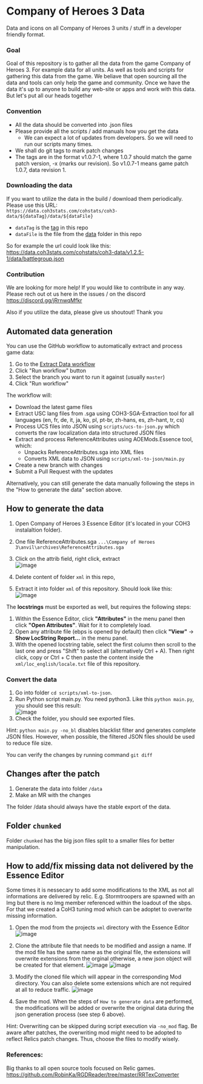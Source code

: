 # Company of Heroes 3 Data
Data and icons on all Company of Heroes 3 units / stuff in a developer friendly format.

### Goal 
Goal of this repository is to gather all the data from the game Company of Heroes 3. For example data for all units. As well as tools and scripts for gathering this data from the game. We beliave that open sourcing all the data and tools can only help the game and community.
Once we have the data it's up to anyone to build any web-site or apps and work with this data. But let's put all our heads together 

### Convention
- All the data should be converted into .json files
- Please provide all the scripts / add manuals how you get the data
   - We can expect a lot of updates from developers. So we will need to run our scripts many times.
- We shall do git tags to mark patch changes 
- The tags are in the format v1.0.7-1, where 1.0.7 should match the game patch version, -x (marks our revision). So v1.0.7-1 means game patch 1.0.7, data revision 1.

### Downloading the data 
If you want to utilize the data in the build / download them periodically. Please use this URL:  
`https://data.coh3stats.com/cohstats/coh3-data/${dataTag}/data/${dataFile}`
- `dataTag` is the [tag](https://github.com/cohstats/coh3-data/tags) in this repo 
- `dataFile` is the file from the [data](https://github.com/cohstats/coh3-data/tree/master/data) folder in this repo 

So for example the url could look like this: https://data.coh3stats.com/cohstats/coh3-data/v1.2.5-1/data/battlegroup.json

### Contribution 
We are looking for more help! If you would like to contribute in any way. Please rech out ot us here in the issues / on the discord https://discord.gg/jRrnwqMfkr

Also if you utilize the data, please give us shoutout! Thank you

## Automated data generation

You can use the GitHub workflow to automatically extract and process game data:

1. Go to the [Extract Data workflow](https://github.com/cohstats/coh3-data/actions/workflows/extract-data.yaml)
2. Click "Run workflow" button
3. Select the branch you want to run it against (usually `master`)
4. Click "Run workflow"

The workflow will:
- Download the latest game files
- Extract USC lang files from .sga using COH3-SGA-Extraction tool for all languages (en, fr, de, it, ja, ko, pl, pt-br, zh-hans, es, zh-hant, tr, cs)
- Process UCS files into JSON using `scripts/ucs-to-json.py` which converts the raw localization data into structured JSON files
- Extract and process ReferenceAttributes using AOEMods.Essence tool, which:
  - Unpacks ReferenceAttributes.sga into XML files
  - Converts XML data to JSON using `scripts/xml-to-json/main.py`
- Create a new branch with changes
- Submit a Pull Request with the updates

Alternatively, you can still generate the data manually following the steps in the "How to generate the data" section above.

## How to generate the data

1. Open Company of Heroes 3 Essence Editor (it's located in your COH3 instalaltion folder). 
2. One file ReferenceAttributes.sga `...\Company of Heroes 3\anvil\archives\ReferenceAttributes.sga`
3. Click on the attrib field, right click, extract   
![image](https://user-images.githubusercontent.com/8086995/226179199-855c6ea5-5336-4df9-941c-3dc4f4dc0ad0.png)

4. Delete content of folder `xml` in this repo,
5. Extract it into folder `xml` of this repository. Should look like this:  
![image](https://user-images.githubusercontent.com/8086995/226179287-a61f956c-ff99-456f-a679-faf1251ae18a.png)

The **locstrings** must be exported as well, but requires the following steps:

1. Within the Essence Editor, click **"Attributes"** in the menu panel then click **"Open Attributes"**. Wait for it to completely load.
2. Open any attribute file (ebps is opened by default) then click **"View"** -> **Show LocString Report...** in the menu panel.
3. With the opened locstring table, select the first column then scroll to the last one and press "Shift" to select all (alternatively Ctrl + A). Then right click, copy or Ctrl + C then paste the content inside the `xml/loc_english/locale.txt` file of this repository.

### Convert the data

1. Go into folder `cd scripts/xml-to-json`. 
2. Run Python script main.py. You need python3. Like this `python main.py`, you should see this result:  
![image](https://user-images.githubusercontent.com/8086995/226179423-711db84e-9cb4-41e7-92de-e2341b9130ba.png)
3. Check the folder, you should see exported files. 

Hint: `python main.py -no_bl` disables blacklist filter and generates complete JSON files. However, when possible,
the filtered JSON files should be used to reduce file size. 

You can verify the changes by running command `git diff`

## Changes after the patch
1. Generate the data into folder `/data`
2. Make an MR with the changes 

The folder /data should always have the stable export of the data. 

## Folder `chunked`
Folder `chunked` has the big json files split to a smaller files for better manipulation.


## How to add/fix missing data not delivered by the Essence Editor

Some times it is nessecary to add some modifications to the XML as not all informations are delivered by relic. 
E.g. Stormtroopers are spawned with an lmg but there is no lmg member referenced within the loadout of the sbps. 
For that we created a CoH3 tuning mod which can be adoptet to overwrite missing information.

1. Open the mod from the projects `xml` directory with the Essence Editor
![image](https://user-images.githubusercontent.com/682343/229565471-1b457592-1276-4df8-8cab-21b31e52d6a3.png)

2. Clone the attribute file that needs to be modified and assign a name. If the mod file has the same name as the original file, the
extensions will overwrite extensions from the orginal otherwise,
a new json object will be created for that element. 
![image](https://user-images.githubusercontent.com/682343/229566966-4ce0b48c-314e-44d3-b4e0-5b7292b0b6b2.png)
![image](https://user-images.githubusercontent.com/682343/229567655-93690d6b-eeb5-4faa-b732-195fc8675bac.png)

3. Modify the cloned file which will appear in the corresponding Mod directory. You can also delete some extensions which are not required at all
to reduce traffic. 
![image](https://user-images.githubusercontent.com/682343/229568348-a7d77d4b-0a19-4e25-967d-7bc66fd3a812.png)

4. Save the mod. When the steps of `How to generate data` are performed, the modifications will be added or overwrite the original data
during the json generation process (see step 6 above). 

Hint: Overwriting can be skipped during script execution via `-no_mod` flag. Be aware after patches, the overwriting mod might need to be
adopted to reflect Relics patch changes. Thus, choose the files to modify wisely. 








### References:
Big thanks to all open source tools focused on Relic games.
https://github.com/RobinKa/RGDReader/tree/master/RRTexConverter

